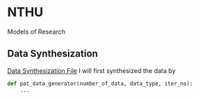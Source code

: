 # NTHU
Models of Research
## Data Synthesization
[Data Synthesization File](/data_synthesis_storage.ipynb)
I will first synthesized the data by 
```python
def pat_data_generator(number_of_data, data_type, iter_no):
    ...
```
